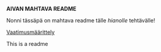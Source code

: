 **AIVAN MAHTAVA README**

Nonni tässäpä on mahtava readme tälle *hianolle* tehtävälle!

[Vaatimusmäärittely](https://github.com/havemik/otm-harjoitustyo/blob/master/Dokumentaatio/Vaatimusmaarittely.mdhttps://github.com/havemik/otm-harjoitustyo/blob/master/Dokumentaatio/Vaatimusmaarittely.md)


This is a readme
